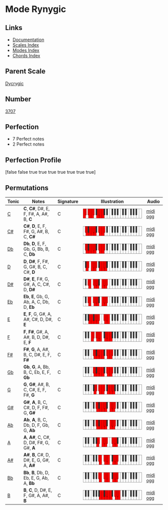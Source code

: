 # Mode Rynygic

## Links

- [Documentation](index.md)
- [Scales Index](Scales.md)
- [Modes Index](Modes.md)
- [Chords Index](Chords.md)

## Parent Scale

[Dycrygic](ScaleDycrygic.md)

## Number

[3707](https://ianring.com/musictheory/scales/3707)

## Perfection

- 7 Perfect notes
- 2 Perfect notes

## Perfection Profile

[false false true true true true true true true]

## Permutations

| Tonic | Notes | Signature | Illustration | Audio |
|-------|-------|-----------|--------------|-------|
| [C](ModeCNaturalRynygic.md) | **C**, **C#**, D#, E, F, F#, A, A#, B, **C** | C | ![CNaturalRynygic](ModeCNaturalRynygic.png) | [midi](ModeCNaturalRynygic.mid) [ogg](ModeCNaturalRynygic.ogg) |
| [C#](ModeCSharpRynygic.md) | **C#**, **D**, E, F, F#, G, A#, B, C, **C#** | C | ![CSharpRynygic](ModeCSharpRynygic.png) | [midi](ModeCSharpRynygic.mid) [ogg](ModeCSharpRynygic.ogg) |
| [Db](ModeDFlatRynygic.md) | **Db**, **D**, E, F, Gb, G, Bb, B, C, **Db** | C | ![DFlatRynygic](ModeDFlatRynygic.png) | [midi](ModeDFlatRynygic.mid) [ogg](ModeDFlatRynygic.ogg) |
| [D](ModeDNaturalRynygic.md) | **D**, **D#**, F, F#, G, G#, B, C, C#, **D** | C | ![DNaturalRynygic](ModeDNaturalRynygic.png) | [midi](ModeDNaturalRynygic.mid) [ogg](ModeDNaturalRynygic.ogg) |
| [D#](ModeDSharpRynygic.md) | **D#**, **E**, F#, G, G#, A, C, C#, D, **D#** | C | ![DSharpRynygic](ModeDSharpRynygic.png) | [midi](ModeDSharpRynygic.mid) [ogg](ModeDSharpRynygic.ogg) |
| [Eb](ModeEFlatRynygic.md) | **Eb**, **E**, Gb, G, Ab, A, C, Db, D, **Eb** | C | ![EFlatRynygic](ModeEFlatRynygic.png) | [midi](ModeEFlatRynygic.mid) [ogg](ModeEFlatRynygic.ogg) |
| [E](ModeENaturalRynygic.md) | **E**, **F**, G, G#, A, A#, C#, D, D#, **E** | C | ![ENaturalRynygic](ModeENaturalRynygic.png) | [midi](ModeENaturalRynygic.mid) [ogg](ModeENaturalRynygic.ogg) |
| [F](ModeFNaturalRynygic.md) | **F**, **F#**, G#, A, A#, B, D, D#, E, **F** | C | ![FNaturalRynygic](ModeFNaturalRynygic.png) | [midi](ModeFNaturalRynygic.mid) [ogg](ModeFNaturalRynygic.ogg) |
| [F#](ModeFSharpRynygic.md) | **F#**, **G**, A, A#, B, C, D#, E, F, **F#** | C | ![FSharpRynygic](ModeFSharpRynygic.png) | [midi](ModeFSharpRynygic.mid) [ogg](ModeFSharpRynygic.ogg) |
| [Gb](ModeGFlatRynygic.md) | **Gb**, **G**, A, Bb, B, C, Eb, E, F, **Gb** | C | ![GFlatRynygic](ModeGFlatRynygic.png) | [midi](ModeGFlatRynygic.mid) [ogg](ModeGFlatRynygic.ogg) |
| [G](ModeGNaturalRynygic.md) | **G**, **G#**, A#, B, C, C#, E, F, F#, **G** | C | ![GNaturalRynygic](ModeGNaturalRynygic.png) | [midi](ModeGNaturalRynygic.mid) [ogg](ModeGNaturalRynygic.ogg) |
| [G#](ModeGSharpRynygic.md) | **G#**, **A**, B, C, C#, D, F, F#, G, **G#** | C | ![GSharpRynygic](ModeGSharpRynygic.png) | [midi](ModeGSharpRynygic.mid) [ogg](ModeGSharpRynygic.ogg) |
| [Ab](ModeAFlatRynygic.md) | **Ab**, **A**, B, C, Db, D, F, Gb, G, **Ab** | C | ![AFlatRynygic](ModeAFlatRynygic.png) | [midi](ModeAFlatRynygic.mid) [ogg](ModeAFlatRynygic.ogg) |
| [A](ModeANaturalRynygic.md) | **A**, **A#**, C, C#, D, D#, F#, G, G#, **A** | C | ![ANaturalRynygic](ModeANaturalRynygic.png) | [midi](ModeANaturalRynygic.mid) [ogg](ModeANaturalRynygic.ogg) |
| [A#](ModeASharpRynygic.md) | **A#**, **B**, C#, D, D#, E, G, G#, A, **A#** | C | ![ASharpRynygic](ModeASharpRynygic.png) | [midi](ModeASharpRynygic.mid) [ogg](ModeASharpRynygic.ogg) |
| [Bb](ModeBFlatRynygic.md) | **Bb**, **B**, Db, D, Eb, E, G, Ab, A, **Bb** | C | ![BFlatRynygic](ModeBFlatRynygic.png) | [midi](ModeBFlatRynygic.mid) [ogg](ModeBFlatRynygic.ogg) |
| [B](ModeBNaturalRynygic.md) | **B**, **C**, D, D#, E, F, G#, A, A#, **B** | C | ![BNaturalRynygic](ModeBNaturalRynygic.png) | [midi](ModeBNaturalRynygic.mid) [ogg](ModeBNaturalRynygic.ogg) |
